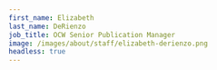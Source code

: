 ```yaml
---
first_name: Elizabeth
last_name: DeRienzo
job_title: OCW Senior Publication Manager
image: /images/about/staff/elizabeth-derienzo.png
headless: true
---
```

